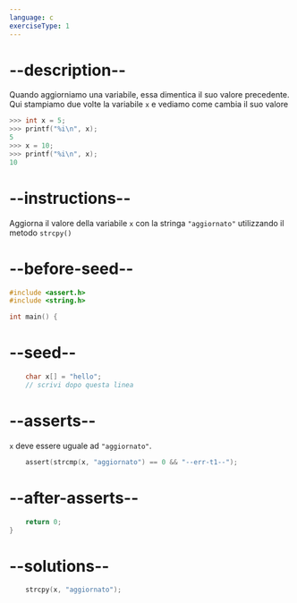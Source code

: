 ```yaml
---
language: c
exerciseType: 1
---
```


# --description--

Quando aggiorniamo una variabile, essa dimentica il suo valore precedente.
Qui stampiamo due volte la variabile `x` e vediamo come cambia il suo valore
```c
>>> int x = 5;
>>> printf("%i\n", x);
5
>>> x = 10;
>>> printf("%i\n", x);
10
```

# --instructions--

Aggiorna il valore della variabile `x` con la stringa `"aggiornato"` utilizzando il metodo `strcpy()`

# --before-seed--

```c
#include <assert.h>
#include <string.h>

int main() {
```

# --seed--

```c
	char x[] = "hello";
	// scrivi dopo questa linea

```


# --asserts--

`x` deve essere uguale ad `"aggiornato"`.

```c
	assert(strcmp(x, "aggiornato") == 0 && "--err-t1--");
```

# --after-asserts--

```c
	return 0;
}
```

# --solutions--

```c
	strcpy(x, "aggiornato");
```
